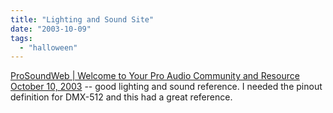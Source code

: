 ```yaml
---
title: "Lighting and Sound Site"
date: "2003-10-09"
tags: 
  - "halloween"
---
```


[ProSoundWeb | Welcome to Your Pro Audio Community and Resource October 10, 2003](http://www.prosoundweb.com/ "ProSoundWeb | Welcome to Your Pro Audio Community and Resource October 10, 2003") -- good lighting and sound reference. I needed the pinout definition for DMX-512 and this had a great reference.
